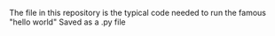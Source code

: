 The file in this repository is the typical code needed to run the famous "hello world"
Saved as a .py file 
